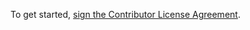 To get started, <a href="https://www.clahub.com/agreements/gerkey/catkin">sign the Contributor License Agreement</a>. 
